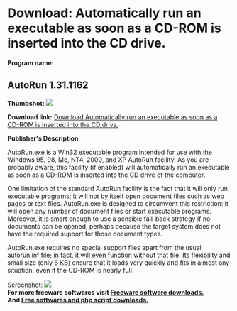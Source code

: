 # Download: Automatically run an executable as soon as a CD-ROM is inserted into the CD drive.

**Program name:**

## AutoRun 1.31.1162

  
**Thumbshot:** ![](http://www.freewarefiles.com/screenshot/tarmaautorun_md.gif)   
  
**Download link:** [Download Automatically run an executable as soon as a CD-ROM is inserted into the CD drive.](http://freesoftwares.boysofts.com/AutoRun_program_23580.html)  
  


**Publisher's Description**  
  


AutoRun.exe is a Win32 executable program intended for use with the Windows 95, 98, Me, NT4, 2000, and XP AutoRun facility. As you are probably aware, this facility (if enabled) will automatically run an executable as soon as a CD-ROM is inserted into the CD drive of the computer. 

One limitation of the standard AutoRun facility is the fact that it will only run executable programs; it will not by itself open document files such as web pages or text files. AutoRun.exe is designed to circumvent this restriction: it will open any number of document files or start executable programs. Moreover, it is smart enough to use a sensible fall-back strategy if no documents can be opened, perhaps because the target system does not have the required support for those document types.

AutoRun.exe requires no special support files apart from the usual autorun.inf file; in fact, it will even function without that file. Its flexibility and small size (only 8 KB) ensure that it loads very quickly and fits in almost any situation, even if the CD-ROM is nearly full. 

  
  
Screenshot: ![](http://www.freewarefiles.com/screenshot/tarmaautorun.gif)   
**For more freeware softwares visit [Freeware software downloads.](http://freesoftwares.boysofts.com/)**   
**And [Free softwares and php script downloads.](http://www.boysofts.com/)**

